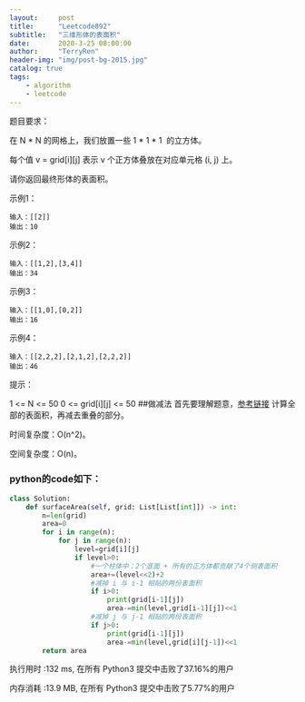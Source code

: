 ```yaml
---
layout:     post
title:      "Leetcode892"
subtitle:   "三维形体的表面积"
date:       2020-3-25 08:00:00
author:     "TerryRen"
header-img: "img/post-bg-2015.jpg"
catalog: true
tags:
    - algorithm
    - leetcode
---
```

题目要求：

在 N * N 的网格上，我们放置一些 1 * 1 * 1  的立方体。

每个值 v = grid[i][j] 表示 v 个正方体叠放在对应单元格 (i, j) 上。

请你返回最终形体的表面积。



示例1：
```
输入：[[2]]
输出：10
```
示例2：
```
输入：[[1,2],[3,4]]
输出：34
```
示例3：
```
输入：[[1,0],[0,2]]
输出：16
```
示例4：
```
输入：[[2,2,2],[2,1,2],[2,2,2]]
输出：46
```
提示：

1 <= N <= 50
0 <= grid[i][j] <= 50
##做减法
首先要理解题意，[参考链接](https://leetcode-cn.com/problems/surface-area-of-3d-shapes/solution/shi-li-you-tu-you-zhen-xiang-jiang-jie-yi-kan-jiu-/)
计算全部的表面积，再减去重叠的部分。

时间复杂度：O(n^2)。


空间复杂度：O(n)。


### python的code如下：


```python
class Solution:
    def surfaceArea(self, grid: List[List[int]]) -> int:
        n=len(grid)
        area=0
        for i in range(n):
            for j in range(n):
                level=grid[i][j]
                if level>0:
                    #一个柱体中：2个底面 + 所有的正方体都贡献了4个侧表面积 
                    area+=(level<<2)+2
                    #减掉 i 与 i-1 相贴的两份表面积                  
                    if i>0:
                        print(grid[i-1][j])
                        area-=min(level,grid[i-1][j])<<1
                    #减掉 j 与 j-1 相贴的两份表面积
                    if j>0:
                        print(grid[i-1][j])
                        area-=min(level,grid[i][j-1])<<1
        return area
```
执行用时 :132 ms, 在所有 Python3 提交中击败了37.16%的用户

内存消耗 :13.9 MB, 在所有 Python3 提交中击败了5.77%的用户